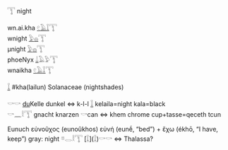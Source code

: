 𓇰  night  

wn.ai.kha [𓏲](𓏲)[𓄿](𓄿)[𓆼](𓆼)𓇰  
wnight [𓅱](𓅱)[𓐍](𓐍)𓇰  
µnight [𓅱](𓅱)[𓐍](𓐍)𓇰  
phoeNyx [𓍑](𓍑)𓄿𓅱𓇰  
wnaikha [𓏲](𓏲)[𓄿](𓄿)[𓆼](𓆼)𓇰  

[𓆼](𓆼) #kha(lailun) Solanaceae (nightshades)  

𓎡𓎡 [du](Dual)Kelle dunkel ⇔ k-l-l [𓆼](𓆼) kelaila=night kala=black  
𓎡𓈖𓎛𓇰 gnacht knarzen 𓎡can ⇔ khem chrome  cup+tasse=qeceth tcun  

<?> Eunuch εὐνοῦχος (eunoûkhos)  εὐνή (eunḗ, “bed”) + ἔχω (ékhō, “I have, keep”)  

gray: night 𓎼𓂋𓎛𓇰  
[𓆼](𓆼)𓎡𓎡 ⇔ Thalassa?  
